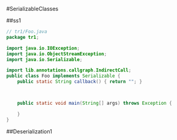 #SerializableClasses

##ss1
```java
// tr1/Foo.java
package tr1;

import java.io.IOException;
import java.io.ObjectStreamException;
import java.io.Serializable;

import lib.annotations.callgraph.IndirectCall;
public class Foo implements Serializable {
    public static String callback() { return ""; }



    public static void main(String[] args) throws Exception {

    }
}
```
[//]: # (END)

##Deserialization1


